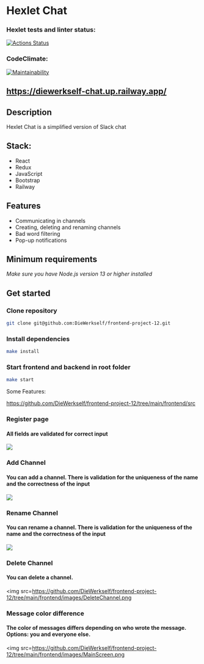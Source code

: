 # Hexlet Chat

### Hexlet tests and linter status:

[![Actions Status](https://github.com/DieWerkself/frontend-project-12/workflows/hexlet-check/badge.svg)](https://github.com/DieWerkself/frontend-project-12/actions)

### CodeClimate:

[![Maintainability](https://api.codeclimate.com/v1/badges/9437e2f6fc219ce8fddd/maintainability)](https://codeclimate.com/github/DieWerkself/frontend-project-12/maintainability)

## https://diewerkself-chat.up.railway.app/

## Description

Hexlet Chat is a simplified version of Slack chat

## Stack:

- React
- Redux
- JavaScript
- Bootstrap
- Railway

## Features

- Communicating in channels
- Creating, deleting and renaming channels
- Bad word filtering
- Pop-up notifications

## Minimum requirements

_Make sure you have Node.js version 13 or higher installed_

## Get started

### Clone repository

```bash
git clone git@github.com:DieWerkself/frontend-project-12.git
```

### Install dependencies

```bash
make install
```

### Start frontend and backend in root folder

```bash
make start
```
Some Features:

https://github.com/DieWerkself/frontend-project-12/tree/main/frontend/src

### Register page
#### All fields are validated for correct input
<img src=https://github.com/DieWerkself/frontend-project-12/tree/main/frontend/images/RegisterPage.png>

### Add Channel
#### You can add a channel. There is validation for the uniqueness of the name and the correctness of the input
<img src=https://github.com/DieWerkself/frontend-project-12/tree/main/frontend/images/AddChannel.png>

### Rename Channel
#### You can rename a channel. There is validation for the uniqueness of the name and the correctness of the input
<img src=https://github.com/DieWerkself/frontend-project-12/tree/main/frontend/images/RenameChannel.png>

### Delete Channel
#### You can delete a channel.
<img src=https://github.com/DieWerkself/frontend-project-12/tree/main/frontend/images/DeleteChannel.png

### Message color difference
#### The color of messages differs depending on who wrote the message. Options: you and everyone else.
<img src=https://github.com/DieWerkself/frontend-project-12/tree/main/frontend/images/MainScreen.png